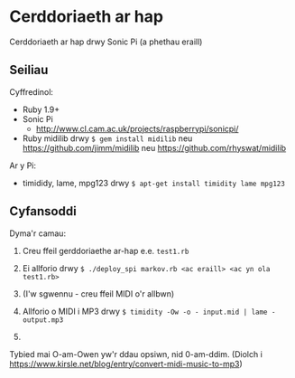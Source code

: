 # Cerddoriaeth ar hap

Cerddoriaeth ar hap drwy Sonic Pi (a phethau eraill)

## Seiliau
Cyffredinol:
* Ruby 1.9+
* Sonic Pi
  * http://www.cl.cam.ac.uk/projects/raspberrypi/sonicpi/
* Ruby midilib drwy `$ gem install midilib`
 neu https://github.com/jimm/midilib
 neu https://github.com/rhyswat/midilib

Ar y Pi:
* timididy, lame, mpg123 drwy `$ apt-get install timidity lame mpg123`

## Cyfansoddi
Dyma'r camau:
1. Creu ffeil gerddoriaethe ar-hap e.e. `test1.rb`

2. Ei allforio drwy `$ ./deploy_spi markov.rb <ac eraill> <ac yn ola test1.rb>`

3. (I'w sgwennu - creu ffeil MIDI o'r allbwn)

4. Allforio o MIDI i MP3 drwy `$ timidity -Ow -o - input.mid | lame - output.mp3`
5. 
Tybied mai O-am-Owen yw'r ddau opsiwn, nid 0-am-ddim.
(Diolch i https://www.kirsle.net/blog/entry/convert-midi-music-to-mp3)
